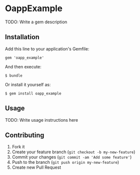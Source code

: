 # OappExample

TODO: Write a gem description

## Installation

Add this line to your application's Gemfile:

    gem 'oapp_example'

And then execute:

    $ bundle

Or install it yourself as:

    $ gem install oapp_example

## Usage

TODO: Write usage instructions here

## Contributing

1. Fork it
2. Create your feature branch (`git checkout -b my-new-feature`)
3. Commit your changes (`git commit -am 'Add some feature'`)
4. Push to the branch (`git push origin my-new-feature`)
5. Create new Pull Request
